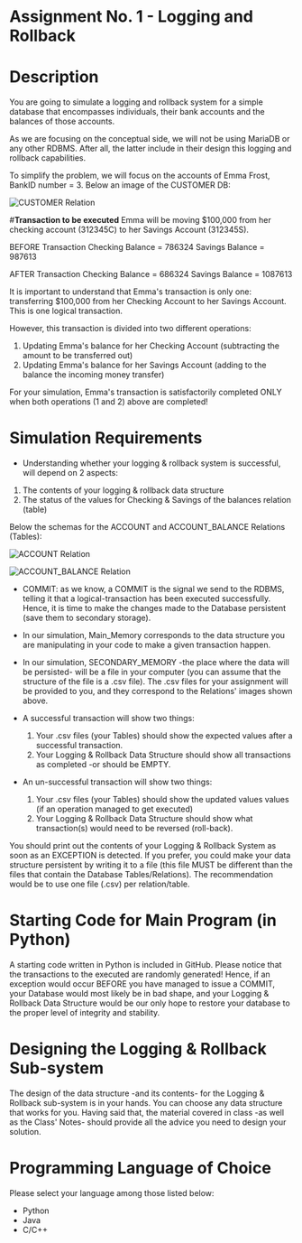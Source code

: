 # **Assignment No. 1 - Logging and Rollback**

# **Description**
You are going to simulate a logging and rollback system for a simple database that encompasses individuals, their bank accounts and the balances of those accounts.

As we are focusing on the conceptual side, we will not be using MariaDB or any other RDBMS. After all, the latter include in their design this logging and rollback capabilities.

To simplify the problem, we will focus on the accounts of Emma Frost, BankID number = 3. Below an image of the CUSTOMER DB:

![CUSTOMER Relation](https://assignment-1/images/customer.png)

#**Transaction to be executed**
Emma will be moving $100,000 from her checking account (312345C) to her Savings Account (312345S).

BEFORE Transaction
Checking Balance = 786324
Savings Balance = 987613

AFTER Transaction
Checking Balance = 686324
Savings Balance = 1087613

It is important to understand that Emma's transaction is only one: transferring $100,000 from her Checking Account to her Savings Account. This is one logical transaction.

However, this transaction is divided into two different operations:
1. Updating Emma's balance for her Checking Account (subtracting the amount to be transferred out)
2. Updating Emma's balance for her Savings Account (adding to the balance the incoming money transfer)

For your simulation, Emma's transaction is satisfactorily completed ONLY when both operations (1 and 2) above are completed!

# **Simulation Requirements**
- Understanding whether your logging & rollback system is successful, will depend on 2 aspects:
1. The contents of your logging & rollback data structure
2. The status of the values for Checking & Savings of the balances relation (table)

Below the schemas for the ACCOUNT and ACCOUNT_BALANCE Relations (Tables):

![ACCOUNT Relation](https://assignment-1/images/account.png)

![ACCOUNT_BALANCE Relation](https://assignment-1/images/account_balance.png)

- COMMIT: as we know, a COMMIT is the signal we send to the RDBMS, telling it that a logical-transaction has been executed successfully. Hence, it is time to make the changes made to the Database persistent (save them to secondary storage).

- In our simulation, Main_Memory corresponds to the data structure you are manipulating in your code to make a given  transaction happen.

- In our simulation, SECONDARY_MEMORY -the place where the data will be persisted- will be a file in your computer (you can assume that the structure of the file is a .csv file). The .csv files for your assignment will be provided to you, and they correspond to the Relations' images shown above.

- A successful transaction will show two things:
   1. Your .csv files (your Tables) should show the expected values after a successful transaction.
   2. Your Logging & Rollback Data Structure should show all transactions as completed -or should be EMPTY.

- An un-successful transaction will show two things:
   1. Your .csv files (your Tables) should show the updated values values (if an operation managed to get executed)
   2. Your Logging & Rollback Data Structure should show what transaction(s) would need to be reversed (roll-back).

You should print out the contents of your Logging & Rollback System as soon as an EXCEPTION is detected. If you prefer, you could make your data structure persistent by writing it to a file (this file MUST be different than the files that contain the Database Tables/Relations). The recommendation would be to use one file (.csv) per relation/table.

# **Starting Code for Main Program (in Python)**
A starting code written in Python is included in GitHub. Please notice that the transactions to the executed are randomly generated! Hence, if an exception would occur BEFORE you have managed to issue a COMMIT, your Database would most likely be in bad shape, and your Logging & Rollback Data Structure would be our only hope to restore your database to the proper level of integrity and stability.

# **Designing the Logging & Rollback Sub-system**
The design of the data structure -and its contents- for the Logging & Rollback sub-system is in your hands. You can choose any data structure that works for you. Having said that, the material covered in class -as well as the Class' Notes- should provide all the advice you need to design your solution.

# **Programming Language of Choice**
Please select your language among those listed below:
   - Python
   - Java
   - C/C++
